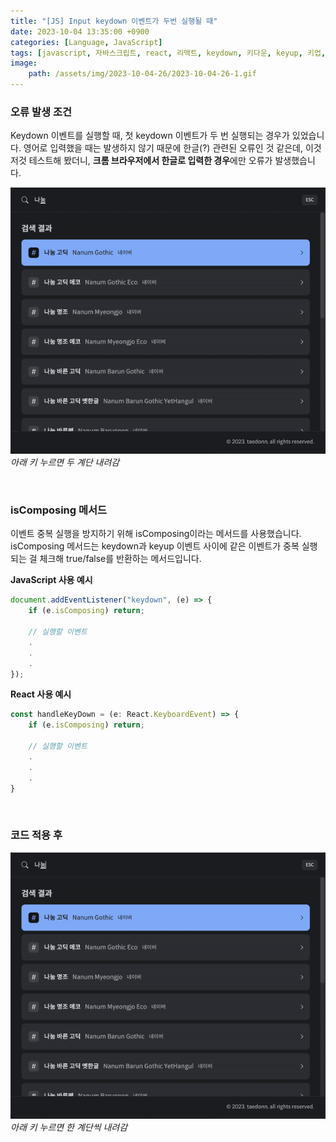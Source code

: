 ```yaml
---
title: "[JS] Input keydown 이벤트가 두번 실행될 때"
date: 2023-10-04 13:35:00 +0900
categories: [Language, JavaScript]
tags: [javascript, 자바스크립트, react, 리액트, keydown, 키다운, keyup, 키업, isComposing]
image:
    path: /assets/img/2023-10-04-26/2023-10-04-26-1.gif
---
```


### 오류 발생 조건

Keydown 이벤트를 실행할 때, 첫 keydown 이벤트가 두 번 실행되는 경우가 있었습니다. 영어로 입력했을 때는 발생하지 않기 때문에 한글(?) 관련된 오류인 것 같은데, 이것저것 테스트해 봤더니, **크롬 브라우저에서 한글로 입력한 경우**에만 오류가 발생했습니다.

![아래 키 누르면 두 계단 내려감](/assets/img/2023-10-04-26/2023-10-04-26-1.gif)
_아래 키 누르면 두 계단 내려감_

&nbsp;

### isComposing 메서드

이벤트 중복 실행을 방지하기 위해 isComposing이라는 메서드를 사용했습니다. isComposing 메서드는 keydown과 keyup 이벤트 사이에 같은 이벤트가 중복 실행되는 걸 체크해 true/false를 반환하는 메서드입니다.

**JavaScript 사용 예시**

```js
document.addEventListener("keydown", (e) => {
    if (e.isComposing) return;
    
    // 실행할 이벤트
    .
    .
    .
});
```

**React 사용 예시**

```jsx
const handleKeyDown = (e: React.KeyboardEvent) => {
    if (e.isComposing) return;

    // 실행할 이벤트
    .
    .
    .
}
```

&nbsp;

### 코드 적용 후

![아래 키 누르면 한 계단씩 내려감](/assets/img/2023-10-04-26/2023-10-04-26-2.gif)
_아래 키 누르면 한 계단씩 내려감_